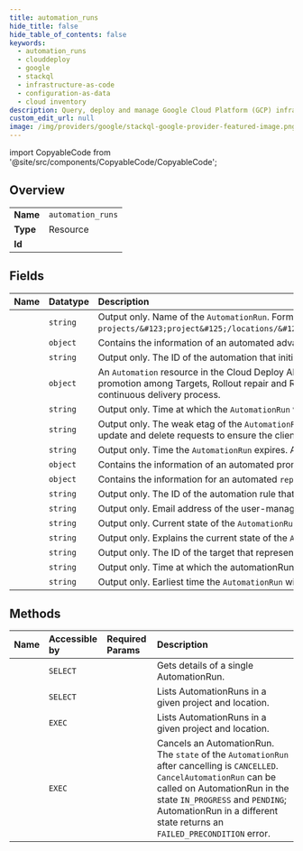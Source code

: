 ```yaml
---
title: automation_runs
hide_title: false
hide_table_of_contents: false
keywords:
  - automation_runs
  - clouddeploy
  - google    
  - stackql
  - infrastructure-as-code
  - configuration-as-data
  - cloud inventory
description: Query, deploy and manage Google Cloud Platform (GCP) infrastructure and resources using SQL
custom_edit_url: null
image: /img/providers/google/stackql-google-provider-featured-image.png
---
```


import CopyableCode from '@site/src/components/CopyableCode/CopyableCode';




## Overview
<table><tbody>
<tr><td><b>Name</b></td><td><code>automation_runs</code></td></tr>
<tr><td><b>Type</b></td><td>Resource</td></tr>
<tr><td><b>Id</b></td><td><CopyableCode code="google.clouddeploy.automation_runs" /></td></tr>
</tbody></table>

## Fields
| Name | Datatype | Description |
|:-----|:---------|:------------|
| <CopyableCode code="name" /> | `string` | Output only. Name of the `AutomationRun`. Format is `projects/&#123;project&#125;/locations/&#123;location&#125;/deliveryPipelines/&#123;delivery_pipeline&#125;/automationRuns/&#123;automation_run&#125;`. |
| <CopyableCode code="advanceRolloutOperation" /> | `object` | Contains the information of an automated advance-rollout operation. |
| <CopyableCode code="automationId" /> | `string` | Output only. The ID of the automation that initiated the operation. |
| <CopyableCode code="automationSnapshot" /> | `object` | An `Automation` resource in the Cloud Deploy API. An `Automation` enables the automation of manually driven actions for a Delivery Pipeline, which includes Release promotion among Targets, Rollout repair and Rollout deployment strategy advancement. The intention of Automation is to reduce manual intervention in the continuous delivery process. |
| <CopyableCode code="createTime" /> | `string` | Output only. Time at which the `AutomationRun` was created. |
| <CopyableCode code="etag" /> | `string` | Output only. The weak etag of the `AutomationRun` resource. This checksum is computed by the server based on the value of other fields, and may be sent on update and delete requests to ensure the client has an up-to-date value before proceeding. |
| <CopyableCode code="expireTime" /> | `string` | Output only. Time the `AutomationRun` expires. An `AutomationRun` expires after 14 days from its creation date. |
| <CopyableCode code="promoteReleaseOperation" /> | `object` | Contains the information of an automated promote-release operation. |
| <CopyableCode code="repairRolloutOperation" /> | `object` | Contains the information for an automated `repair rollout` operation. |
| <CopyableCode code="ruleId" /> | `string` | Output only. The ID of the automation rule that initiated the operation. |
| <CopyableCode code="serviceAccount" /> | `string` | Output only. Email address of the user-managed IAM service account that performs the operations against Cloud Deploy resources. |
| <CopyableCode code="state" /> | `string` | Output only. Current state of the `AutomationRun`. |
| <CopyableCode code="stateDescription" /> | `string` | Output only. Explains the current state of the `AutomationRun`. Present only when an explanation is needed. |
| <CopyableCode code="targetId" /> | `string` | Output only. The ID of the target that represents the promotion stage that initiates the `AutomationRun`. The value of this field is the last segment of a target name. |
| <CopyableCode code="updateTime" /> | `string` | Output only. Time at which the automationRun was updated. |
| <CopyableCode code="waitUntilTime" /> | `string` | Output only. Earliest time the `AutomationRun` will attempt to resume. Wait-time is configured by `wait` in automation rule. |
## Methods
| Name | Accessible by | Required Params | Description |
|:-----|:--------------|:----------------|:------------|
| <CopyableCode code="get" /> | `SELECT` | <CopyableCode code="automationRunsId, deliveryPipelinesId, locationsId, projectsId" /> | Gets details of a single AutomationRun. |
| <CopyableCode code="list" /> | `SELECT` | <CopyableCode code="deliveryPipelinesId, locationsId, projectsId" /> | Lists AutomationRuns in a given project and location. |
| <CopyableCode code="_list" /> | `EXEC` | <CopyableCode code="deliveryPipelinesId, locationsId, projectsId" /> | Lists AutomationRuns in a given project and location. |
| <CopyableCode code="cancel" /> | `EXEC` | <CopyableCode code="automationRunsId, deliveryPipelinesId, locationsId, projectsId" /> | Cancels an AutomationRun. The `state` of the `AutomationRun` after cancelling is `CANCELLED`. `CancelAutomationRun` can be called on AutomationRun in the state `IN_PROGRESS` and `PENDING`; AutomationRun in a different state returns an `FAILED_PRECONDITION` error. |
